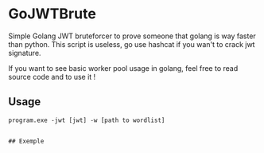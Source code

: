 # GoJWTBrute


Simple Golang JWT bruteforcer to prove someone that golang is way faster than python.
This script is useless, go use hashcat if you wan't to crack jwt signature.

If you want to see basic worker pool usage in golang, feel free to read source code and to use it !

## Usage

```
program.exe -jwt [jwt] -w [path to wordlist]


## Exemple
